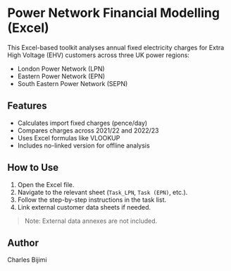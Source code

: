 # Power Network Financial Modelling (Excel)

This Excel-based toolkit analyses annual fixed electricity charges for Extra High Voltage (EHV) customers across three UK power regions:  
- London Power Network (LPN)  
- Eastern Power Network (EPN)  
- South Eastern Power Network (SEPN)

## Features

- Calculates import fixed charges (pence/day)
- Compares charges across 2021/22 and 2022/23
- Uses Excel formulas like VLOOKUP 
- Includes no-linked version for offline analysis

## How to Use

1. Open the Excel file.
2. Navigate to the relevant sheet (`Task_LPN`, `Task (EPN)`, etc.).
3. Follow the step-by-step instructions in the task list.
4. Link external customer data sheets if needed.

> Note: External data annexes are not included.

## Author

Charles Bijimi